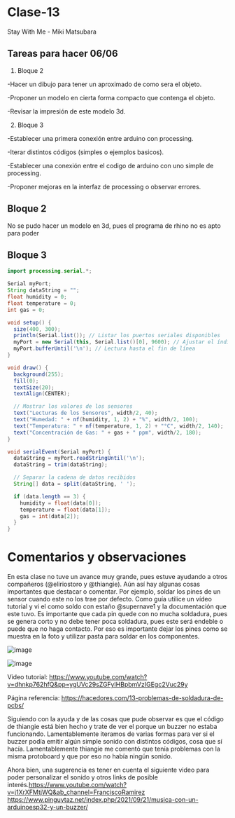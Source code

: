 # Clase-13

Stay With Me - Miki Matsubara


## Tareas para hacer 06/06

1. Bloque 2

  -Hacer un dibujo para tener un aproximado de como sera el objeto.
  
  -Proponer un modelo en cierta forma compacto que contenga el objeto.
  
  -Revisar la impresión de este modelo 3d.

2. Bloque 3

  -Establecer una primera conexión entre arduino con processing.
  
  -Iterar distintos códigos (simples o ejemplos basicos).
  
  -Establecer una conexión entre el codigo de arduino con uno simple de processing.
  
  -Proponer mejoras en la interfaz de processing o observar errores.

## Bloque 2
No se pudo hacer un modelo en 3d, pues el programa de rhino no es apto para poder 

## Bloque 3

```java 
import processing.serial.*;

Serial myPort;
String dataString = "";
float humidity = 0;
float temperature = 0;
int gas = 0;

void setup() {
  size(400, 300);
  println(Serial.list()); // Listar los puertos seriales disponibles
  myPort = new Serial(this, Serial.list()[0], 9600); // Ajustar el índice según el puerto usado
  myPort.bufferUntil('\n'); // Lectura hasta el fin de línea
}

void draw() {
  background(255);
  fill(0);
  textSize(20);
  textAlign(CENTER);

  // Mostrar los valores de los sensores
  text("Lecturas de los Sensores", width/2, 40);
  text("Humedad: " + nf(humidity, 1, 2) + "%", width/2, 100);
  text("Temperatura: " + nf(temperature, 1, 2) + "°C", width/2, 140);
  text("Concentración de Gas: " + gas + " ppm", width/2, 180);
}

void serialEvent(Serial myPort) {
  dataString = myPort.readStringUntil('\n');
  dataString = trim(dataString);

  // Separar la cadena de datos recibidos
  String[] data = split(dataString, ' ');

  if (data.length == 3) {
    humidity = float(data[0]);
    temperature = float(data[1]);
    gas = int(data[2]);
  }
}

```

# Comentarios y observaciones

En esta clase no tuve un avance muy grande, pues estuve ayudando a otros compañeros (@eliriostoro y @thiangie). Aún así hay algunas cosas importantes que destacar o comentar. Por ejemplo, soldar los pines de un sensor cuando este no los trae por defecto. Como guía utilice un vídeo tutorial y vi el como soldo con estaño @supernave1 y la documentación que este tuvo. Es importante que cada pin quede con no mucha soldadura, pues se genera corto y no debe tener poca soldadura, pues este será endeble o puede que no haga contacto. Por eso es importante dejar los pines como se muestra en la foto y utilizar pasta para soldar en los componentes.

![image](https://github.com/SrYuyo/dis145/assets/103392227/f743a8d2-8130-4109-8138-8c73871fe0bf)

![image](https://github.com/SrYuyo/dis145/assets/103392227/b525464b-2c38-41fe-8a48-50be2b678b4d)

Video tutorial: <https://www.youtube.com/watch?v=dhnkp762hfQ&pp=ygUVc29sZGFyIHBpbmVzIGEgc2Vuc29y>

Página referencia: <https://hacedores.com/13-problemas-de-soldadura-de-pcbs/>

Siguiendo con la ayuda y de las cosas que pude observar es que el código de thiangie está bien hecho y trate de ver el porque un buzzer no estaba funcionando. Lamentablemente iteramos de varias formas para ver si el buzzer podía emitir algún simple sonido con distintos códigos, cosa que sí hacía. Lamentablemente thiangie me comentó que tenía problemas con la misma protoboard y que por eso no había ningún sonido. 

Ahora bien, una sugerencia es tener en cuenta el siguiente video para poder personalizar el sonido y otros links de posible interés.<https://www.youtube.com/watch?v=j1XrXFMtjWQ&ab_channel=FranciscoRamirez>
<https://www.pinguytaz.net/index.php/2021/09/21/musica-con-un-arduinoesp32-y-un-buzzer/>

